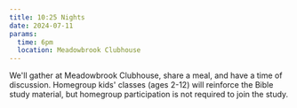 ```yaml
---
title: 10:25 Nights
date: 2024-07-11
params:
  time: 6pm
  location: Meadowbrook Clubhouse
---
```


We'll gather at Meadowbrook Clubhouse, share a meal, and have a time of discussion. Homegroup kids' classes (ages 2-12) will reinforce the Bible study material, but homegroup participation is not required to join the study.

<!--more-->
